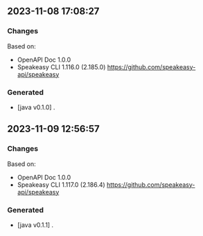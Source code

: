 

## 2023-11-08 17:08:27
### Changes
Based on:
- OpenAPI Doc 1.0.0 
- Speakeasy CLI 1.116.0 (2.185.0) https://github.com/speakeasy-api/speakeasy
### Generated
- [java v0.1.0] .

## 2023-11-09 12:56:57
### Changes
Based on:
- OpenAPI Doc 1.0.0 
- Speakeasy CLI 1.117.0 (2.186.4) https://github.com/speakeasy-api/speakeasy
### Generated
- [java v0.1.1] .
